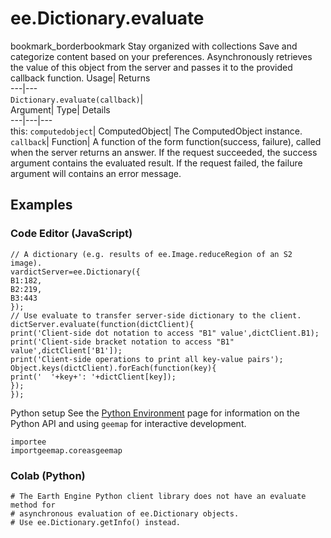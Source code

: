  
#  ee.Dictionary.evaluate 
bookmark_borderbookmark Stay organized with collections  Save and categorize content based on your preferences. 
Asynchronously retrieves the value of this object from the server and passes it to the provided callback function. 
Usage| Returns  
---|---  
`Dictionary.evaluate(callback)`|   
Argument| Type| Details  
---|---|---  
this: `computedobject`| ComputedObject| The ComputedObject instance.  
`callback`| Function| A function of the form function(success, failure), called when the server returns an answer. If the request succeeded, the success argument contains the evaluated result. If the request failed, the failure argument will contains an error message.  
## Examples
### Code Editor (JavaScript)
```
// A dictionary (e.g. results of ee.Image.reduceRegion of an S2 image).
vardictServer=ee.Dictionary({
B1:182,
B2:219,
B3:443
});
// Use evaluate to transfer server-side dictionary to the client.
dictServer.evaluate(function(dictClient){
print('Client-side dot notation to access "B1" value',dictClient.B1);
print('Client-side bracket notation to access "B1" value',dictClient['B1']);
print('Client-side operations to print all key-value pairs');
Object.keys(dictClient).forEach(function(key){
print('  '+key+': '+dictClient[key]);
});
});
```
Python setup
See the [ Python Environment](https://developers.google.com/earth-engine/guides/python_install) page for information on the Python API and using `geemap` for interactive development.
```
importee
importgeemap.coreasgeemap
```

### Colab (Python)
```
# The Earth Engine Python client library does not have an evaluate method for
# asynchronous evaluation of ee.Dictionary objects.
# Use ee.Dictionary.getInfo() instead.
```

